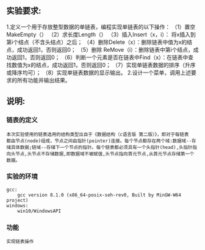 ## 实验要求:
1.定义一个用于存放整型数据的单链表，编程实现单链表的以下操作：
（1）置空MakeEmpty（）
（2）求长度Length（） 
（3）插入Insert（x，i）： 将x插入到第i个结点（不含头结点）之后； 
（4）删除Delete（x）：删除链表中值为x的结点，成功返回1，否则返回0； 
（5）删除 ReMove（i）：删除链表中第i个结点，成功返回1，否则返回0； 
（6）判断一个元素是否在链表中Find（x）：在链表中查找数值为x的结点，成功返回1，否则返回0；
（7）实现单链表数据的排序（升序或降序均可）；
（8）实现单链表数据的显示输出。
2.设计一个菜单，调用上述要求的所有功能并输出结果。
## 说明:
### 链表的定义
    本次实验使用的链表选用的结构类型出自于《数据结构（c语言版 第二版）》，即对于每链表
    都由节点(node)组成，节点之间由指针(pointer)连接。每个节点都存在两个域:数据域--存储具体数据;链域--存储下一个节点的指针。每个链表都必须具有一个头指针(head),头指针指向头节点,头节点不存储数据,即数据域不被赋值,头节点指向首元节点,从首元节点存储第一个数据。
### 实验的环境
    gcc:
        gcc version 8.1.0 (x86_64-posix-seh-rev0, Built by MinGW-W64 project)
    windows:
        win10/WindowsAPI
### 功能
    实现链表操作